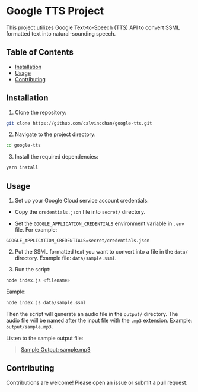 # Google TTS Project

This project utilizes Google Text-to-Speech (TTS) API to convert SSML formatted text into natural-sounding speech.

## Table of Contents

- [Installation](#installation)
- [Usage](#usage)
- [Contributing](#contributing)

## Installation

1. Clone the repository:

```sh
git clone https://github.com/calvincchan/google-tts.git
```

2. Navigate to the project directory:

```sh
cd google-tts
```

3. Install the required dependencies:

```sh
yarn install
```

## Usage

1. Set up your Google Cloud service account credentials:

- Copy the `credentials.json` file into `secret/` directory.

- Set the `GOOGLE_APPLICATION_CREDENTIALS` environment variable in `.env` file. For example:

```filename=".env"
GOOGLE_APPLICATION_CREDENTIALS=secret/credentials.json
```

2. Put the SSML formatted text you want to convert into a file in the `data/` directory. Example file: `data/sample.ssml`.

3. Run the script:

```sh
node index.js <filename>
```

Eample:

```sh
node index.js data/sample.ssml
```

Then the script will generate an audio file in the `output/` directory. The audio file will be named after the input file with the `.mp3` extension. Example: `output/sample.mp3`.

Listen to the sample output file:

> [Sample Output: sample.mp3](./sample.mp3)

## Contributing

Contributions are welcome! Please open an issue or submit a pull request.
